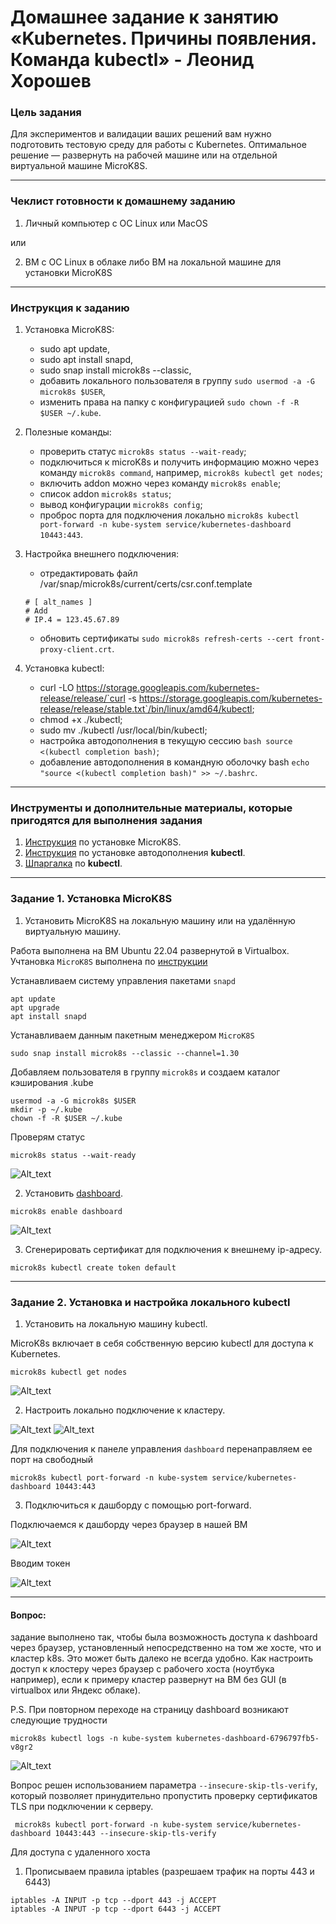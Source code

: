 # Домашнее задание к занятию «Kubernetes. Причины появления. Команда kubectl» - Леонид Хорошев

### Цель задания

Для экспериментов и валидации ваших решений вам нужно подготовить тестовую среду для работы с Kubernetes. Оптимальное решение — развернуть на рабочей машине или на отдельной виртуальной машине MicroK8S.

------

### Чеклист готовности к домашнему заданию

1. Личный компьютер с ОС Linux или MacOS 

или

2. ВМ c ОС Linux в облаке либо ВМ на локальной машине для установки MicroK8S  

------

### Инструкция к заданию

1. Установка MicroK8S:
    - sudo apt update,
    - sudo apt install snapd,
    - sudo snap install microk8s --classic,
    - добавить локального пользователя в группу `sudo usermod -a -G microk8s $USER`,
    - изменить права на папку с конфигурацией `sudo chown -f -R $USER ~/.kube`.

2. Полезные команды:
    - проверить статус `microk8s status --wait-ready`;
    - подключиться к microK8s и получить информацию можно через команду `microk8s command`, например, `microk8s kubectl get nodes`;
    - включить addon можно через команду `microk8s enable`; 
    - список addon `microk8s status`;
    - вывод конфигурации `microk8s config`;
    - проброс порта для подключения локально `microk8s kubectl port-forward -n kube-system service/kubernetes-dashboard 10443:443`.

3. Настройка внешнего подключения:
    - отредактировать файл /var/snap/microk8s/current/certs/csr.conf.template
    ```shell
    # [ alt_names ]
    # Add
    # IP.4 = 123.45.67.89
    ```
    - обновить сертификаты `sudo microk8s refresh-certs --cert front-proxy-client.crt`.

4. Установка kubectl:
    - curl -LO https://storage.googleapis.com/kubernetes-release/release/`curl -s https://storage.googleapis.com/kubernetes-release/release/stable.txt`/bin/linux/amd64/kubectl;
    - chmod +x ./kubectl;
    - sudo mv ./kubectl /usr/local/bin/kubectl;
    - настройка автодополнения в текущую сессию `bash source <(kubectl completion bash)`;
    - добавление автодополнения в командную оболочку bash `echo "source <(kubectl completion bash)" >> ~/.bashrc`.

------

### Инструменты и дополнительные материалы, которые пригодятся для выполнения задания

1. [Инструкция](https://microk8s.io/docs/getting-started) по установке MicroK8S.
2. [Инструкция](https://kubernetes.io/ru/docs/reference/kubectl/cheatsheet/#bash) по установке автодополнения **kubectl**.
3. [Шпаргалка](https://kubernetes.io/ru/docs/reference/kubectl/cheatsheet/) по **kubectl**.

------

### Задание 1. Установка MicroK8S

1. Установить MicroK8S на локальную машину или на удалённую виртуальную машину.

Работа выполнена на ВМ Ubuntu 22.04 развернутой в Virtualbox. Учтановка `MicroK8S` выполнена по [инструкции](https://microk8s.io/docs/getting-started)

Устанавливаем систему управления пакетами `snapd`
```
apt update
apt upgrade
apt install snapd
```
Устанавливаем данным пакетным менеджером `MicroK8S`
```
sudo snap install microk8s --classic --channel=1.30
```
Добавляем пользователя в группу `microk8s` и создаем каталог кэширования .kube
```
usermod -a -G microk8s $USER
mkdir -p ~/.kube
chown -f -R $USER ~/.kube
```
Проверям статус
```
microk8s status --wait-ready
```
![Alt_text](https://github.com/LeonidKhoroshev/kuber-homeworks/blob/main/1.1/screenshots/k8s1.png)

2. Установить [dashboard](https://microk8s.io/docs/addon-dashboard).
```
microk8s enable dashboard
```
![Alt_text](https://github.com/LeonidKhoroshev/kuber-homeworks/blob/main/1.1/screenshots/k8s2.png)

3. Сгенерировать сертификат для подключения к внешнему ip-адресу.
```
microk8s kubectl create token default
```

------

### Задание 2. Установка и настройка локального kubectl
1. Установить на локальную машину kubectl.

MicroK8s включает в себя собственную версию kubectl для доступа к Kubernetes.
```
microk8s kubectl get nodes
```
![Alt_text](https://github.com/LeonidKhoroshev/kuber-homeworks/blob/main/1.1/screenshots/k8s3.png)

2. Настроить локально подключение к кластеру.

![Alt_text](https://github.com/LeonidKhoroshev/kuber-homeworks/blob/main/1.1/screenshots/k8s4.png)
![Alt_text](https://github.com/LeonidKhoroshev/kuber-homeworks/blob/main/1.1/screenshots/k8s5.png)

Для подключения к панеле управления `dashboard` перенаправляем ее порт на свободный
```
microk8s kubectl port-forward -n kube-system service/kubernetes-dashboard 10443:443
```

3. Подключиться к дашборду с помощью port-forward.

Подключаемся к дашборду через браузер в нашей ВМ

![Alt_text](https://github.com/LeonidKhoroshev/kuber-homeworks/blob/main/1.1/screenshots/k8s6.png)

Вводим токен

![Alt_text](https://github.com/LeonidKhoroshev/kuber-homeworks/blob/main/1.1/screenshots/k8s7.png)

------

#### Вопрос:
задание выполнено так, чтобы была возможность доступа к dashboard через браузер, установленный непосредственно на том же хосте, что и кластер k8s. Это может быть далеко не всегда удобно. Как настроить доступ к клостеру через браузер с рабочего хоста (ноутбука например), если к примеру кластер развернут на ВМ без GUI (в virtualbox или Яндекс облаке).

P.S. При повторном переходе на страницу dashboard возникают следующие трудности
```
microk8s kubectl logs -n kube-system kubernetes-dashboard-6796797fb5-v8gr2
```

![Alt_text](https://github.com/LeonidKhoroshev/kuber-homeworks/blob/main/1.1/screenshots/k8s8.png)

Вопрос решен использованием параметра `--insecure-skip-tls-verify`, который позволяет принудительно пропустить проверку сертификатов TLS при подключении к серверу.
```
 microk8s kubectl port-forward -n kube-system service/kubernetes-dashboard 10443:443 --insecure-skip-tls-verify
```

Для доступа с удаленного хоста

1. Прописываем правила iptables (разрешаем трафик на порты 443 и 6443)
```
iptables -A INPUT -p tcp --dport 443 -j ACCEPT
iptables -A INPUT -p tcp --dport 6443 -j ACCEPT
```

